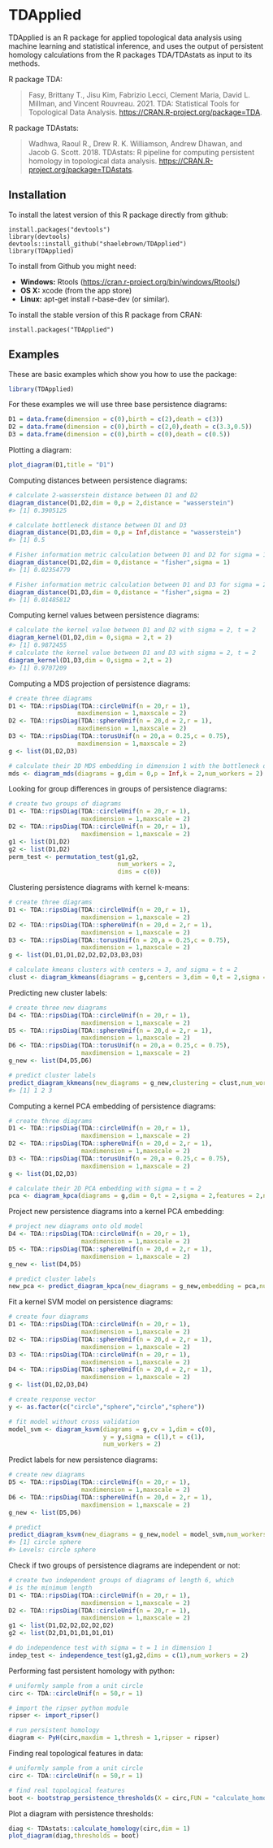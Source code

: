 
<!-- README.md is generated from README.Rmd. Please edit that file -->

# TDApplied

<!-- badges: start -->
<!-- badges: end -->

TDApplied is an R package for applied topological data analysis using
machine learning and statistical inference, and uses the output of
persistent homology calculations from the R packages TDA/TDAstats as
input to its methods.

R package TDA:

> Fasy, Brittany T., Jisu Kim, Fabrizio Lecci, Clement Maria, David L.
> Millman, and Vincent Rouvreau. 2021. TDA: Statistical Tools for
> Topological Data Analysis. <https://CRAN.R-project.org/package=TDA>.

R package TDAstats:

> Wadhwa, Raoul R., Drew R. K. Williamson, Andrew Dhawan, and Jacob G.
> Scott. 2018. TDAstats: R pipeline for computing persistent homology in
> topological data analysis.
> <https://CRAN.R-project.org/package=TDAstats>.

## Installation

To install the latest version of this R package directly from github:

    install.packages("devtools")
    library(devtools)
    devtools::install_github("shaelebrown/TDApplied")
    library(TDApplied)

To install from Github you might need:

-   **Windows:** Rtools
    (<https://cran.r-project.org/bin/windows/Rtools/>)
-   **OS X:** xcode (from the app store)
-   **Linux:** apt-get install r-base-dev (or similar).

To install the stable version of this R package from CRAN:

    install.packages("TDApplied")

## Examples

These are basic examples which show you how to use the package:

``` r
library(TDApplied)
```

For these examples we will use three base persistence diagrams:

``` r
D1 = data.frame(dimension = c(0),birth = c(2),death = c(3))
D2 = data.frame(dimension = c(0),birth = c(2,0),death = c(3.3,0.5))
D3 = data.frame(dimension = c(0),birth = c(0),death = c(0.5))
```

Plotting a diagram:

``` r
plot_diagram(D1,title = "D1")
```

Computing distances between persistence diagrams:

``` r
# calculate 2-wasserstein distance between D1 and D2
diagram_distance(D1,D2,dim = 0,p = 2,distance = "wasserstein")
#> [1] 0.3905125

# calculate bottleneck distance between D1 and D3
diagram_distance(D1,D3,dim = 0,p = Inf,distance = "wasserstein")
#> [1] 0.5

# Fisher information metric calculation between D1 and D2 for sigma = 1
diagram_distance(D1,D2,dim = 0,distance = "fisher",sigma = 1)
#> [1] 0.02354779

# Fisher information metric calculation between D1 and D3 for sigma = 2
diagram_distance(D1,D3,dim = 0,distance = "fisher",sigma = 2)
#> [1] 0.01485812
```

Computing kernel values between persistence diagrams:

``` r
# calculate the kernel value between D1 and D2 with sigma = 2, t = 2
diagram_kernel(D1,D2,dim = 0,sigma = 2,t = 2)
#> [1] 0.9872455
# calculate the kernel value between D1 and D3 with sigma = 2, t = 2
diagram_kernel(D1,D3,dim = 0,sigma = 2,t = 2)
#> [1] 0.9707209
```

Computing a MDS projection of persistence diagrams:

``` r
# create three diagrams
D1 <- TDA::ripsDiag(TDA::circleUnif(n = 20,r = 1),
                   maxdimension = 1,maxscale = 2)
D2 <- TDA::ripsDiag(TDA::sphereUnif(n = 20,d = 2,r = 1),
                   maxdimension = 1,maxscale = 2)
D3 <- TDA::ripsDiag(TDA::torusUnif(n = 20,a = 0.25,c = 0.75),
                   maxdimension = 1,maxscale = 2)
g <- list(D1,D2,D3)

# calculate their 2D MDS embedding in dimension 1 with the bottleneck distance
mds <- diagram_mds(diagrams = g,dim = 0,p = Inf,k = 2,num_workers = 2)
```

Looking for group differences in groups of persistence diagrams:

``` r
# create two groups of diagrams
D1 <- TDA::ripsDiag(TDA::circleUnif(n = 20,r = 1),
                    maxdimension = 1,maxscale = 2)
D2 <- TDA::ripsDiag(TDA::circleUnif(n = 20,r = 1),
                    maxdimension = 1,maxscale = 2)
g1 <- list(D1,D2)
g2 <- list(D1,D2)
perm_test <- permutation_test(g1,g2,
                              num_workers = 2,
                              dims = c(0))
```

Clustering persistence diagrams with kernel k-means:

``` r
# create three diagrams
D1 <- TDA::ripsDiag(TDA::circleUnif(n = 20,r = 1),
                    maxdimension = 1,maxscale = 2)
D2 <- TDA::ripsDiag(TDA::sphereUnif(n = 20,d = 2,r = 1),
                    maxdimension = 1,maxscale = 2)
D3 <- TDA::ripsDiag(TDA::torusUnif(n = 20,a = 0.25,c = 0.75),
                    maxdimension = 1,maxscale = 2)
g <- list(D1,D1,D1,D2,D2,D2,D3,D3,D3)

# calculate kmeans clusters with centers = 3, and sigma = t = 2
clust <- diagram_kkmeans(diagrams = g,centers = 3,dim = 0,t = 2,sigma = 2,num_workers = 2)
```

Predicting new cluster labels:

``` r
# create three new diagrams
D4 <- TDA::ripsDiag(TDA::circleUnif(n = 20,r = 1),
                    maxdimension = 1,maxscale = 2)
D5 <- TDA::ripsDiag(TDA::sphereUnif(n = 20,d = 2,r = 1),
                    maxdimension = 1,maxscale = 2)
D6 <- TDA::ripsDiag(TDA::torusUnif(n = 20,a = 0.25,c = 0.75),
                    maxdimension = 1,maxscale = 2)
g_new <- list(D4,D5,D6)

# predict cluster labels
predict_diagram_kkmeans(new_diagrams = g_new,clustering = clust,num_workers = 2)
#> [1] 1 2 3
```

Computing a kernel PCA embedding of persistence diagrams:

``` r
# create three diagrams
D1 <- TDA::ripsDiag(TDA::circleUnif(n = 20,r = 1),
                    maxdimension = 1,maxscale = 2)
D2 <- TDA::ripsDiag(TDA::sphereUnif(n = 20,d = 2,r = 1),
                    maxdimension = 1,maxscale = 2)
D3 <- TDA::ripsDiag(TDA::torusUnif(n = 20,a = 0.25,c = 0.75),
                    maxdimension = 1,maxscale = 2)
g <- list(D1,D2,D3)

# calculate their 2D PCA embedding with sigma = t = 2
pca <- diagram_kpca(diagrams = g,dim = 0,t = 2,sigma = 2,features = 2,num_workers = 2)
```

Project new persistence diagrams into a kernel PCA embedding:

``` r
# project new diagrams onto old model
D4 <- TDA::ripsDiag(TDA::circleUnif(n = 20,r = 1),
                    maxdimension = 1,maxscale = 2)
D5 <- TDA::ripsDiag(TDA::sphereUnif(n = 20,d = 2,r = 1),
                    maxdimension = 1,maxscale = 2)
g_new <- list(D4,D5)

# predict cluster labels
new_pca <- predict_diagram_kpca(new_diagrams = g_new,embedding = pca,num_workers = 2)
```

Fit a kernel SVM model on persistence diagrams:

``` r
# create four diagrams
D1 <- TDA::ripsDiag(TDA::circleUnif(n = 20,r = 1),
                    maxdimension = 1,maxscale = 2)
D2 <- TDA::ripsDiag(TDA::sphereUnif(n = 20,d = 2,r = 1),
                    maxdimension = 1,maxscale = 2)
D3 <- TDA::ripsDiag(TDA::circleUnif(n = 20,r = 1),
                    maxdimension = 1,maxscale = 2)
D4 <- TDA::ripsDiag(TDA::sphereUnif(n = 20,d = 2,r = 1),
                    maxdimension = 1,maxscale = 2)
g <- list(D1,D2,D3,D4)

# create response vector
y <- as.factor(c("circle","sphere","circle","sphere"))

# fit model without cross validation
model_svm <- diagram_ksvm(diagrams = g,cv = 1,dim = c(0),
                          y = y,sigma = c(1),t = c(1),
                          num_workers = 2)
```

Predict labels for new persistence diagrams:

``` r
# create new diagrams
D5 <- TDA::ripsDiag(TDA::circleUnif(n = 20,r = 1),
                    maxdimension = 1,maxscale = 2)
D6 <- TDA::ripsDiag(TDA::sphereUnif(n = 20,d = 2,r = 1),
                    maxdimension = 1,maxscale = 2)
g_new <- list(D5,D6)

# predict
predict_diagram_ksvm(new_diagrams = g_new,model = model_svm,num_workers = 2)
#> [1] circle sphere
#> Levels: circle sphere
```

Check if two groups of persistence diagrams are independent or not:

``` r
# create two independent groups of diagrams of length 6, which
# is the minimum length
D1 <- TDA::ripsDiag(TDA::circleUnif(n = 20,r = 1),
                    maxdimension = 1,maxscale = 2)
D2 <- TDA::ripsDiag(TDA::circleUnif(n = 20,r = 1),
                    maxdimension = 1,maxscale = 2)
g1 <- list(D1,D2,D2,D2,D2,D2)
g2 <- list(D2,D1,D1,D1,D1,D1)

# do independence test with sigma = t = 1 in dimension 1
indep_test <- independence_test(g1,g2,dims = c(1),num_workers = 2)
```

Performing fast persistent homology with python:

``` r
# uniformly sample from a unit circle
circ <- TDA::circleUnif(n = 50,r = 1)

# import the ripser python module
ripser <- import_ripser()

# run persistent homology
diagram <- PyH(circ,maxdim = 1,thresh = 1,ripser = ripser)
```

Finding real topological features in data:

```r
# uniformly sample from a unit circle
circ <- TDA::circleUnif(n = 50,r = 1)

# find real topological features
boot <- bootstrap_persistence_thresholds(X = circ,FUN = "calculate_homology",maxdim = 1,thresh = 2)
```

Plot a diagram with persistence thresholds:

```r
diag <- TDAstats::calculate_homology(circ,dim = 1)
plot_diagram(diag,thresholds = boot)
```